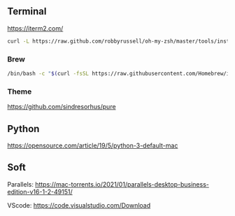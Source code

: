 ## Terminal

https://iterm2.com/

```bash
curl -L https://raw.github.com/robbyrussell/oh-my-zsh/master/tools/install.sh | sh
```

### Brew

```bash
/bin/bash -c "$(curl -fsSL https://raw.githubusercontent.com/Homebrew/install/master/install.sh)"
```

### Theme

https://github.com/sindresorhus/pure

## Python

https://opensource.com/article/19/5/python-3-default-mac

## Soft

Parallels: https://mac-torrents.io/2021/01/parallels-desktop-business-edition-v16-1-2-49151/

VScode: https://code.visualstudio.com/Download

